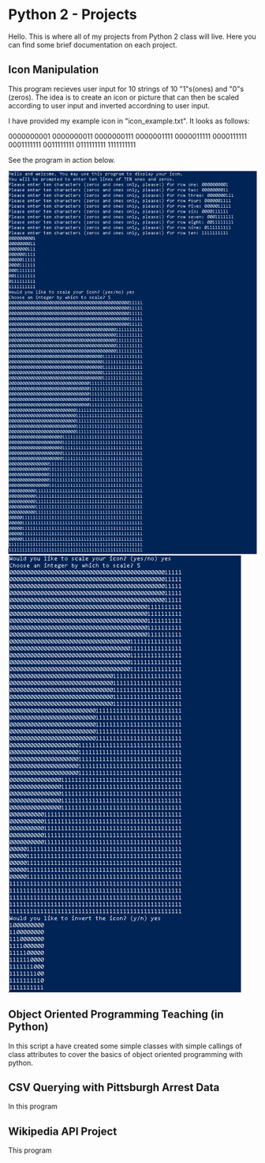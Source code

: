 # Python 2 - Projects
Hello. This is where all of my projects from Python 2 class will live. Here you can find some brief documentation on each project.

## Icon Manipulation
This program recieves user input for 10 strings of 10 "1"s(ones) and "0"s (zeros). The idea is to create an icon or picture that can then be scaled according to user input and inverted accordning to user input. 

I have provided my example icon in "icon_example.txt". It looks as follows:

0000000001
0000000011
0000000111
0000001111
0000011111
0000111111
0001111111
0011111111
0111111111
1111111111

See the program in action below. 

![Icon Manipulator part 1: creating the icon and scaling:](https://raw.githubusercontent.com/eburnsee/python_2_projects/main/icon_manipulation/icon_1.PNG)
![Icon Manipulator part 1: creating the icon and scaling:](https://raw.githubusercontent.com/eburnsee/python_2_projects/main/icon_manipulation/icon_2.PNG)

## Object Oriented Programming Teaching (in Python)
In this script a have created some simple classes with simple callings of class attributes to cover the basics of object oriented programming with python.

## CSV Querying with Pittsburgh Arrest Data
In this program

## Wikipedia API Project
This program
